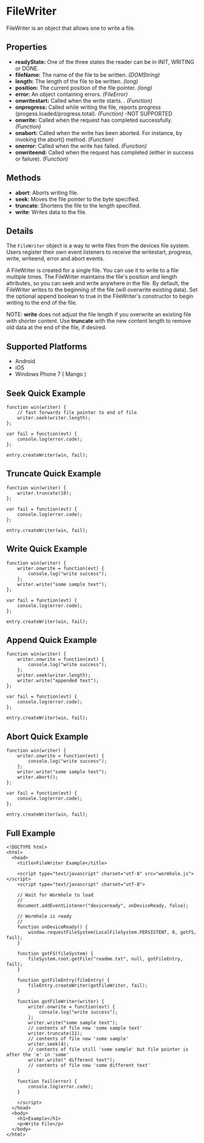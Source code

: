 FileWriter
==========

FileWriter is an object that allows one to write a file.

Properties
----------

- __readyState:__ One of the three states the reader can be in INIT, WRITING or DONE.
- __fileName:__ The name of the file to be written. _(DOMString)_
- __length:__ The length of the file to be written. _(long)_
- __position:__ The current position of the file pointer. _(long)_
- __error:__ An object containing errors. _(FileError)_
- __onwritestart:__ Called when the write starts. . _(Function)_
- __onprogress:__ Called while writing the file, reports progress (progess.loaded/progress.total). _(Function)_ -NOT SUPPORTED
- __onwrite:__ Called when the request has completed successfully.  _(Function)_
- __onabort:__ Called when the write has been aborted. For instance, by invoking the abort() method. _(Function)_
- __onerror:__ Called when the write has failed. _(Function)_
- __onwriteend:__ Called when the request has completed (either in success or failure).  _(Function)_

Methods
-------

- __abort__: Aborts writing file.
- __seek__: Moves the file pointer to the byte specified.
- __truncate__: Shortens the file to the length specified.
- __write__: Writes data to the file.

Details
-------

The `FileWriter` object is a way to write files from the devices file system.  Users register their own event listeners to receive the writestart, progress, write, writeend, error and abort events.

A FileWriter is created for a single file. You can use it to write to a file multiple times. The FileWriter maintains the file's position and length attributes, so you can seek and write anywhere in the file. By default, the FileWriter writes to the beginning of the file (will overwrite existing data). Set the optional append boolean to true in the FileWriter's constructor to begin writing to the end of the file.

NOTE: __write__ does not adjust the file length if you overwrite an existing file with shorter content. Use __truncate__ with the new content length to remove old data at the end of the file, if desired.

Supported Platforms
-------------------

- Android
- iOS
- Windows Phone 7 ( Mango )

Seek Quick Example
------------------------------

	function win(writer) {
		// fast forwards file pointer to end of file
		writer.seek(writer.length);
	};

	var fail = function(evt) {
		console.log(error.code);
	};

	entry.createWriter(win, fail);

Truncate Quick Example
--------------------------

	function win(writer) {
		writer.truncate(10);
	};

	var fail = function(evt) {
		console.log(error.code);
	};

	entry.createWriter(win, fail);

Write Quick Example
-------------------

	function win(writer) {
		writer.onwrite = function(evt) {
			console.log("write success");
		};
		writer.write("some sample text");
	};

	var fail = function(evt) {
		console.log(error.code);
	};

	entry.createWriter(win, fail);

Append Quick Example
--------------------

	function win(writer) {
		writer.onwrite = function(evt) {
			console.log("write success");
		};
		writer.seek(writer.length);
		writer.write("appended text");
	};

	var fail = function(evt) {
		console.log(error.code);
	};

	entry.createWriter(win, fail);

Abort Quick Example
-------------------

	function win(writer) {
		writer.onwrite = function(evt) {
			console.log("write success");
		};
		writer.write("some sample text");
		writer.abort();
	};

	var fail = function(evt) {
		console.log(error.code);
	};

	entry.createWriter(win, fail);

Full Example
------------
	<!DOCTYPE html>
	<html>
	  <head>
		<title>FileWriter Example</title>

		<script type="text/javascript" charset="utf-8" src="wormhole.js"></script>
		<script type="text/javascript" charset="utf-8">

		// Wait for Wormhole to load
		//
		document.addEventListener("deviceready", onDeviceReady, false);

		// Wormhole is ready
		//
		function onDeviceReady() {
			window.requestFileSystem(LocalFileSystem.PERSISTENT, 0, gotFS, fail);
		}

		function gotFS(fileSystem) {
			fileSystem.root.getFile("readme.txt", null, gotFileEntry, fail);
		}

		function gotFileEntry(fileEntry) {
			fileEntry.createWriter(gotFileWriter, fail);
		}

		function gotFileWriter(writer) {
			writer.onwrite = function(evt) {
				console.log("write success");
			};
			writer.write("some sample text");
			// contents of file now 'some sample text'
			writer.truncate(11);
			// contents of file now 'some sample'
			writer.seek(4);
			// contents of file still 'some sample' but file pointer is after the 'e' in 'some'
			writer.write(" different text");
			// contents of file now 'some different text'
		}

		function fail(error) {
			console.log(error.code);
		}

		</script>
	  </head>
	  <body>
		<h1>Example</h1>
		<p>Write File</p>
	  </body>
	</html>
